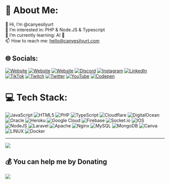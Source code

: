 # 💫 About Me:
👋 Hi, I’m @canyesilyurt<br>👀 I’m interested in: PHP & Node.JS & Typescript<br>🌱 I’m currently learning: AI 🤪<br>📫 How to reach me: hello@canyesilyurt.com

## 🌐 Socials:
[![Website](https://img.shields.io/badge/Can%20Yesilyurt-%23000.svg?logo=cypress&style=flat&logoColor=white)](https://canyesilyurt.com) 
[![Website](https://img.shields.io/badge/cy4udev-%234ea94b.svg?logo=dev.to&style=flat&logoColor=white)](https://cy4u.dev) [![Website](https://img.shields.io/badge/APIWAY-%23000.svg?logo=devbox&style=flat&logoColor=white)](https://apiway.io) [![Discord](https://img.shields.io/badge/Discord-%237289DA.svg?logo=discord&logoColor=white)](https://discord.gg/https://discord.gg/rPqxXSMJcV) [![Instagram](https://img.shields.io/badge/Instagram-%23E4405F.svg?logo=Instagram&logoColor=white)](https://instagram.com/cyoffline) [![LinkedIn](https://img.shields.io/badge/LinkedIn-%230077B5.svg?logo=linkedin&logoColor=white)](https://linkedin.com/in/canyesilyurt) [![TikTok](https://img.shields.io/badge/TikTok-%23000000.svg?logo=TikTok&logoColor=white)](https://tiktok.com/@janyesilyurt) [![Twitch](https://img.shields.io/badge/Twitch-%239146FF.svg?logo=Twitch&logoColor=white)](https://twitch.tv/canyesilyurt) [![Twitter](https://img.shields.io/badge/X%20(Twitter)-%23000000.svg?logo=x&logoColor=white)](https://twitter.com/shcansh) [![YouTube](https://img.shields.io/badge/YouTube-%23FF0000.svg?logo=YouTube&logoColor=white)](https://youtube.com/@janyesilyurt) [![Codepen](https://img.shields.io/badge/Codepen-000000?style=for-the-badge&logo=codepen&logoColor=white)](https://codepen.io/canyesilyurt) 



# 💻 Tech Stack:
![JavaScript](https://img.shields.io/badge/javascript-%23323330.svg?style=flat&logo=javascript&logoColor=%23F7DF1E) ![HTML5](https://img.shields.io/badge/html5-%23E34F26.svg?style=flat&logo=html5&logoColor=white) ![PHP](https://img.shields.io/badge/php-%23777BB4.svg?style=flat&logo=php&logoColor=white) ![TypeScript](https://img.shields.io/badge/typescript-%23007ACC.svg?style=flat&logo=typescript&logoColor=white) ![Cloudflare](https://img.shields.io/badge/Cloudflare-F38020?style=flat&logo=Cloudflare&logoColor=white) ![DigitalOcean](https://img.shields.io/badge/DigitalOcean-%230167ff.svg?style=flat&logo=digitalOcean&logoColor=white) ![Oracle](https://img.shields.io/badge/Oracle-F80000?style=flat&logo=oracle&logoColor=white) ![Heroku](https://img.shields.io/badge/heroku-%23430098.svg?style=flat&logo=heroku&logoColor=white) ![Google Cloud](https://img.shields.io/badge/Google%20Cloud-%234285F4.svg?style=flat&logo=google-cloud&logoColor=white) ![Firebase](https://img.shields.io/badge/firebase-%23039BE5.svg?style=flat&logo=firebase) ![Socket.io](https://img.shields.io/badge/Socket.io-black?style=flat&logo=socket.io&badgeColor=010101) ![IOS](https://img.shields.io/badge/IOS-%2320232a.svg?style=flat&logo=apple&logoColor=white) ![NodeJS](https://img.shields.io/badge/node.js-6DA55F?style=flat&logo=node.js&logoColor=white) ![Laravel](https://img.shields.io/badge/laravel-%23FF2D20.svg?style=flat&logo=laravel&logoColor=white) ![Apache](https://img.shields.io/badge/apache-%23D42029.svg?style=flat&logo=apache&logoColor=white) ![Nginx](https://img.shields.io/badge/nginx-%23009639.svg?style=flat&logo=nginx&logoColor=white) ![MySQL](https://img.shields.io/badge/mysql-%2300f.svg?style=flat&logo=mysql&logoColor=white) ![MongoDB](https://img.shields.io/badge/MongoDB-%234ea94b.svg?style=flat&logo=mongodb&logoColor=white) ![Canva](https://img.shields.io/badge/Canva-%2300C4CC.svg?style=flat&logo=Canva&logoColor=white) ![LINUX](https://img.shields.io/badge/Linux-FCC624?style=flat&logo=linux&logoColor=black) ![Docker](https://img.shields.io/badge/docker-%230db7ed.svg?style=flat&logo=docker&logoColor=white) 

---
![](https://komarev.com/ghpvc/?username=canyesilyurt&color=grey)

  ## 💰 You can help me by Donating
<a rel="nofollow" target="_blank" href="https://www.buymeacoffee.com/janyesilyurt"><img src="https://img.buymeacoffee.com/button-api/?text=Buy me a whiskey&emoji=🥃&slug=janyesilyurt&button_colour=fed646&font_colour=000000&font_family=Cookie&outline_colour=000000&coffee_colour=FFDD00" /></a>

  
<!-- Proudly created with GPRM ( https://gprm.itsvg.in ) -->
